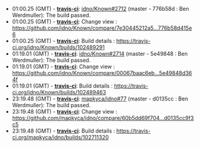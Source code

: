 * <a id="01:00.25">01:00.25 (GMT)</a> - __[travis-ci](https://github.com/travis-ci)__: <a href="https://github.com/idno/Known/issues/2712">idno/Known#2712</a> (master - 776b58d : Ben Werdmuller): The build passed.
* <a id="01:00.25">01:00.25 (GMT)</a> - __[travis-ci](https://github.com/travis-ci)__: Change view : https://github.com/idno/Known/compare/7e30445212a5...776b58d415e6
* <a id="01:00.25">01:00.25 (GMT)</a> - __[travis-ci](https://github.com/travis-ci)__: Build details : https://travis-ci.org/idno/Known/builds/102489291
* <a id="01:19.01">01:19.01 (GMT)</a> - __[travis-ci](https://github.com/travis-ci)__: <a href="https://github.com/idno/Known/issues/2714">idno/Known#2714</a> (master - 5e49848 : Ben Werdmuller): The build passed.
* <a id="01:19.01">01:19.01 (GMT)</a> - __[travis-ci](https://github.com/travis-ci)__: Change view : https://github.com/idno/Known/compare/00067baac6eb...5e49848d364f
* <a id="01:19.01">01:19.01 (GMT)</a> - __[travis-ci](https://github.com/travis-ci)__: Build details : https://travis-ci.org/idno/Known/builds/102489463
* <a id="23:19.48">23:19.48 (GMT)</a> - __[travis-ci](https://github.com/travis-ci)__: <a href="https://github.com/mapkyca/idno/issues/77">mapkyca/idno#77</a> (master - d0135cc : Ben Werdmuller): The build passed.
* <a id="23:19.48">23:19.48 (GMT)</a> - __[travis-ci](https://github.com/travis-ci)__: Change view : https://github.com/mapkyca/idno/compare/60b5dd69f704...d0135cc9f3c5
* <a id="23:19.48">23:19.48 (GMT)</a> - __[travis-ci](https://github.com/travis-ci)__: Build details : https://travis-ci.org/mapkyca/idno/builds/102711320
